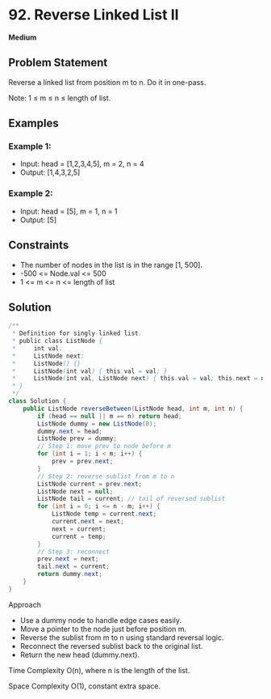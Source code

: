 # 92. Reverse Linked List II
**Medium**

## Problem Statement
Reverse a linked list from position m to n. Do it in one-pass.

Note: 1 ≤ m ≤ n ≤ length of list.

## Examples
### Example 1:
- Input: head = [1,2,3,4,5], m = 2, n = 4
- Output: [1,4,3,2,5]

### Example 2:
- Input: head = [5], m = 1, n = 1
- Output: [5]

## Constraints
- The number of nodes in the list is in the range [1, 500].
- -500 <= Node.val <= 500
- 1 <= m <= n <= length of list

## Solution
```java
/**
 * Definition for singly-linked list.
 * public class ListNode {
 *     int val;
 *     ListNode next;
 *     ListNode() {}
 *     ListNode(int val) { this.val = val; }
 *     ListNode(int val, ListNode next) { this.val = val; this.next = next; }
 * }
 */
class Solution {
    public ListNode reverseBetween(ListNode head, int m, int n) {
        if (head == null || m == n) return head;
        ListNode dummy = new ListNode(0);
        dummy.next = head;
        ListNode prev = dummy;
        // Step 1: move prev to node before m
        for (int i = 1; i < m; i++) {
            prev = prev.next;
        }
        // Step 2: reverse sublist from m to n
        ListNode current = prev.next;
        ListNode next = null;
        ListNode tail = current; // tail of reversed sublist
        for (int i = 0; i <= n - m; i++) {
            ListNode temp = current.next;
            current.next = next;
            next = current;
            current = temp;
        }
        // Step 3: reconnect
        prev.next = next;
        tail.next = current;
        return dummy.next;
    }
}
```

Approach
- Use a dummy node to handle edge cases easily.
- Move a pointer to the node just before position m.
- Reverse the sublist from m to n using standard reversal logic.
- Reconnect the reversed sublist back to the original list.
- Return the new head (dummy.next).

Time Complexity
O(n), where n is the length of the list.

Space Complexity
O(1), constant extra space.
